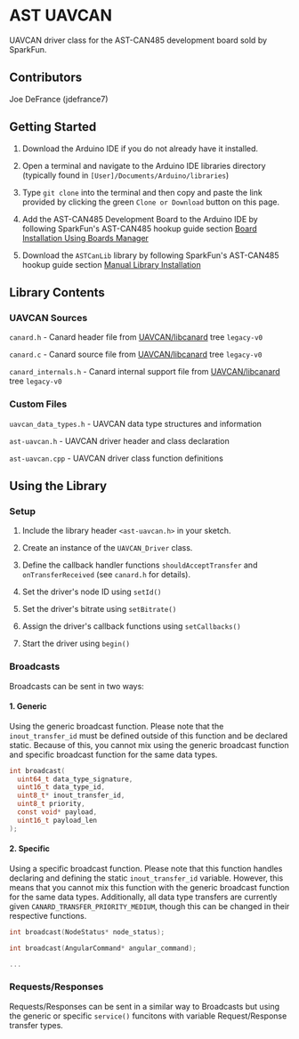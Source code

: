 # AST UAVCAN

UAVCAN driver class for the AST-CAN485 development board sold by SparkFun.

## Contributors

Joe DeFrance (jdefrance7)

## Getting Started

1. Download the Arduino IDE if you do not already have it installed.

2. Open a terminal and navigate to the Arduino IDE libraries directory (typically found in `[User]/Documents/Arduino/libraries`)

3. Type `git clone` into the terminal and then copy and paste the link provided by clicking the green `Clone or Download` button on this page.

4. Add the AST-CAN485 Development Board to the Arduino IDE by following SparkFun's AST-CAN485 hookup guide section [Board Installation Using Boards Manager](https://learn.sparkfun.com/tutorials/ast-can485-hookup-guide?_ga=2.39481377.365903456.1581038177-271346267.1574810854)

5. Download the `ASTCanLib` library by following SparkFun's AST-CAN485 hookup guide section [Manual Library Installation](https://learn.sparkfun.com/tutorials/ast-can485-hookup-guide?_ga=2.39481377.365903456.1581038177-271346267.1574810854)

## Library Contents

### UAVCAN Sources

`canard.h` - Canard header file from [UAVCAN/libcanard](https://github.com/UAVCAN/libcanard/tree/legacy-v0) tree `legacy-v0`

`canard.c` - Canard source file from [UAVCAN/libcanard](https://github.com/UAVCAN/libcanard/tree/legacy-v0) tree `legacy-v0`

`canard_internals.h` - Canard internal support file from [UAVCAN/libcanard](https://github.com/UAVCAN/libcanard/tree/legacy-v0) tree `legacy-v0`

### Custom Files

`uavcan_data_types.h` - UAVCAN data type structures and information

`ast-uavcan.h` - UAVCAN driver header and class declaration

`ast-uavcan.cpp` - UAVCAN driver class function definitions

## Using the Library

### Setup

1. Include the library header `<ast-uavcan.h>` in your sketch.

2. Create an instance of the `UAVCAN_Driver` class.

3. Define the callback handler functions `shouldAcceptTransfer` and `onTransferReceived` (see `canard.h` for details).

4. Set the driver's node ID using `setId()`

5. Set the driver's bitrate using `setBitrate()`

6. Assign the driver's callback functions using `setCallbacks()`

7. Start the driver using `begin()`

### Broadcasts

Broadcasts can be sent in two ways:

#### 1. Generic

Using the generic broadcast function. Please note that the `inout_transfer_id` must be defined outside of this function and be declared static. Because of this, you cannot mix using the generic broadcast function and specific broadcast function for the same data types. 

```c
int broadcast(
  uint64_t data_type_signature,
  uint16_t data_type_id,
  uint8_t* inout_transfer_id,
  uint8_t priority,
  const void* payload,
  uint16_t payload_len
);
```

#### 2. Specific

Using a specific broadcast function. Please note that this function handles declaring and defining the static `inout_transfer_id` variable. However, this means that you cannot mix this function with the generic broadcast function for the same data types. Additionally, all data type transfers are currently given `CANARD_TRANSFER_PRIORITY_MEDIUM`, though this can be changed in their respective functions.

```c
int broadcast(NodeStatus* node_status);

int broadcast(AngularCommand* angular_command);

...
```

### Requests/Responses

Requests/Responses can be sent in a similar way to Broadcasts but using the generic or specific `service()` funcitons with variable Request/Response transfer types.
